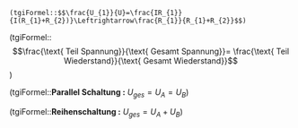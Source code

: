 	(tgiFormel::$$\frac{U_{1}}{U}=\frac{IR_{1}}{I(R_{1}+R_{2})}\Leftrightarrow\frac{R_{1}}{R_{1}+R_{2}}$$)
 (tgiFormel::$$\frac{\text{ Teil Spannung}}{\text{ Gesamt Spannung}}= \frac{\text{ Teil Wiederstand}}{\text{ Gesamt Wiederstand}}$$)

(tgiFormel::**Parallel Schaltung :** $U_{ges}=U_{A}=U_{B}$)

(tgiFormel::**Reihenschaltung :** $U_{ges}=U_{A}+U_{B}$)
